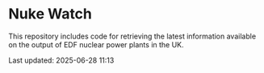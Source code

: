 # Nuke Watch

This repository includes code for retrieving the latest information available on the output of EDF nuclear power plants in the UK.

Last updated: 2025-06-28 11:13